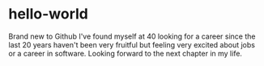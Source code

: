 # hello-world
Brand new to Github
I've found myself at 40 looking for a career since the last 20 years haven't been very fruitful but feeling very excited about jobs or a career in software. Looking forward to the next chapter in my life.
